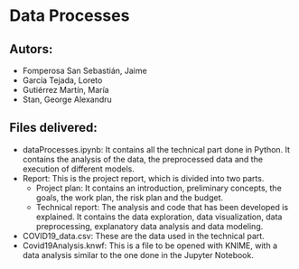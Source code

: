 # Data Processes

## Autors:
* Fomperosa San Sebastián, Jaime
* García Tejada, Loreto
* Gutiérrez Martín, María
* Stan, George Alexandru

## Files delivered:
* dataProcesses.ipynb: It contains all the technical part done in Python. It contains the analysis of the data, the preprocessed data and the execution of different models. 
* Report: This is the project report, which is divided into two parts. 
    * Project plan: It contains an introduction, preliminary concepts, the goals, the work plan, the risk plan and the budget. 
    * Technical report: The analysis and code that has been developed is explained. It contains the data exploration, data visualization, data preprocessing, explanatory data analysis and data modeling. 
* COVID19_data.csv: These are the data used in the technical part.
* Covid19Analysis.knwf: This is a file to be opened with KNIME, with a data analysis similar to the one done in the Jupyter Notebook.
